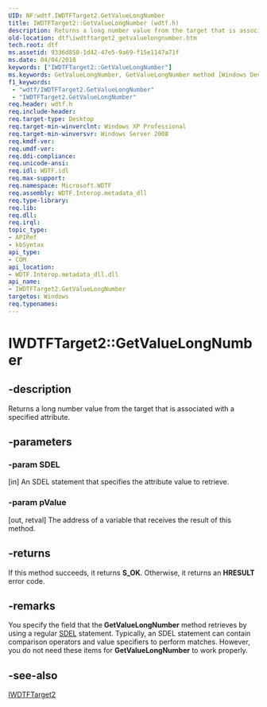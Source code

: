 ```yaml
---
UID: NF:wdtf.IWDTFTarget2.GetValueLongNumber
title: IWDTFTarget2::GetValueLongNumber (wdtf.h)
description: Returns a long number value from the target that is associated with a specified attribute.
old-location: dtf\iwdtftarget2_getvaluelongnumber.htm
tech.root: dtf
ms.assetid: 9336d850-1d42-47e5-9a69-f15e1147a71f
ms.date: 04/04/2018
keywords: ["IWDTFTarget2::GetValueLongNumber"]
ms.keywords: GetValueLongNumber, GetValueLongNumber method [Windows Device Testing Framework], GetValueLongNumber method [Windows Device Testing Framework],IWDTFTarget2 interface, IWDTFTarget2 interface [Windows Device Testing Framework],GetValueLongNumber method, IWDTFTarget2.GetValueLongNumber, IWDTFTarget2::GetValueLongNumber, Microsoft.WDTF.IWDTFTarget2.GetValueLongNumber, Microsoft::WDTF::IWDTFTarget2::GetValueLongNumber, dtf.iwdtftarget2_getvaluelongnumber, wdtf/IWDTFTarget2::GetValueLongNumber
f1_keywords:
 - "wdtf/IWDTFTarget2.GetValueLongNumber"
 - "IWDTFTarget2.GetValueLongNumber"
req.header: wdtf.h
req.include-header: 
req.target-type: Desktop
req.target-min-winverclnt: Windows XP Professional
req.target-min-winversvr: Windows Server 2008
req.kmdf-ver: 
req.umdf-ver: 
req.ddi-compliance: 
req.unicode-ansi: 
req.idl: WDTF.idl
req.max-support: 
req.namespace: Microsoft.WDTF
req.assembly: WDTF.Interop.metadata_dll
req.type-library: 
req.lib: 
req.dll: 
req.irql: 
topic_type:
- APIRef
- kbSyntax
api_type:
- COM
api_location:
- WDTF.Interop.metadata_dll.dll
api_name:
- IWDTFTarget2.GetValueLongNumber
targetos: Windows
req.typenames: 
---
```


# IWDTFTarget2::GetValueLongNumber


## -description


Returns a long number value from the target that is associated with a specified attribute.


## -parameters




### -param SDEL 
[in]
An SDEL statement that specifies the attribute value to retrieve.


### -param pValue 
[out, retval]
The address of a variable that receives the result of this method.


## -returns



If this method succeeds, it returns **S_OK**. Otherwise, it returns an **HRESULT** error code.




## -remarks



You specify the field that the<b> GetValueLongNumber</b> method retrieves 
by using a regular <a href="https://docs.microsoft.com/windows-hardware/drivers/wdtf/simple-data-evaluation-language-overview">SDEL</a> 
statement. Typically, an SDEL statement can contain comparison operators and value specifiers to 
perform matches. However, you do not need these items for <b>GetValueLongNumber</b> 
to work properly. 




## -see-also




<a href="https://docs.microsoft.com/windows-hardware/drivers/ddi/wdtf/nn-wdtf-iwdtftarget2">IWDTFTarget2</a>
 

 

